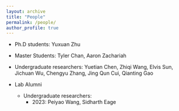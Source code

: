 ```yaml
---
layout: archive
title: "People"
permalink: /people/
author_profile: true
---
```

* Ph.D students: Yuxuan Zhu
* Master Students: Tyler Chan, Aaron Zachariah
* Undergraduate researchers: Yuetian Chen, Zhiqi Wang, Elvis Sun, Jichuan Wu, Chengyu Zhang, Jing Qun Cui, Qianting Gao

* Lab Alumni
    - Undergraduate researchers: 
        - 2023: Peiyao Wang, Sidharth Eage

